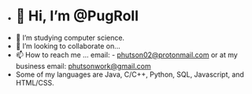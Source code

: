 - # 👋 Hi, I’m @PugRoll
- 🌱 I’m studying computer science.
- 💞️ I’m looking to collaborate on... 
- 📫 How to reach me ...
  email: - phutson02@protonmail.com or at my business email: phutsonwork@gmail.com
 - Some of my languages are Java, C/C++, Python, SQL, Javascript, and HTML/CSS. 

<!---
PugRoll/PugRoll is a ✨ special ✨ repository because its `README.md` (this file) appears on your GitHub profile.
You can click the Preview link to take a look at your changes.
--->
